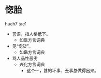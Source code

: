 





# 惚胎
hueh7 tae1
+ 詈语，指人格低下。
  * 如皋方言词典
+ 见“惚货”。
  * 如皋方言词典
+ 骂人品性恶劣
  * 兴化方言词典
    - 这个～，甚的坏事、丑事总做得出来。
